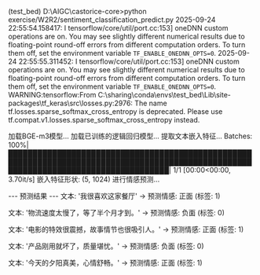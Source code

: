 (test_bed) D:\AIGC\castorice-core>python exercise/W2R2/sentiment_classification_predict.py
2025-09-24 22:55:54.158417: I tensorflow/core/util/port.cc:153] oneDNN custom operations are on. You may see slightly different numerical results due to floating-point round-off errors from different computation orders. To turn them off, set the environment variable `TF_ENABLE_ONEDNN_OPTS=0`.
2025-09-24 22:55:55.311452: I tensorflow/core/util/port.cc:153] oneDNN custom operations are on. You may see slightly different numerical results due to floating-point round-off errors from different computation orders. To turn them off, set the environment variable `TF_ENABLE_ONEDNN_OPTS=0`.
WARNING:tensorflow:From C:\sharing\conda\envs\test_bed\Lib\site-packages\tf_keras\src\losses.py:2976: The name tf.losses.sparse_softmax_cross_entropy is deprecated. Please use tf.compat.v1.losses.sparse_softmax_cross_entropy instead.

加载BGE-m3模型...
加载已训练的逻辑回归模型...
提取文本嵌入特征...
Batches: 100%|█████████████████████████████████████████████████████████████████████████████████████████████████████████████████████████████████████| 1/1 [00:00<00:00,  3.70it/s] 
嵌入特征形状: (5, 1024)
进行情感预测...

--- 预测结果 ---
文本: '我很喜欢这家餐厅'
  -> 预测情感: 正面 (标签: 1)

文本: '物流速度太慢了，等了半个月才到。'
  -> 预测情感: 负面 (标签: 0)

文本: '电影的特效很震撼，故事情节也很吸引人。'
  -> 预测情感: 正面 (标签: 1)

文本: '产品刚用就坏了，质量堪忧。'
  -> 预测情感: 负面 (标签: 0)

文本: '今天的夕阳真美，心情舒畅。'
  -> 预测情感: 正面 (标签: 1)